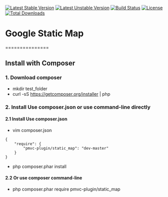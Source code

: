 [![Latest Stable Version](https://poser.pugx.org/pmvc-plugin/static_map/v/stable)](https://packagist.org/packages/pmvc-plugin/static_map) 
[![Latest Unstable Version](https://poser.pugx.org/pmvc-plugin/static_map/v/unstable)](https://packagist.org/packages/pmvc-plugin/static_map) 
[![Build Status](https://travis-ci.org/pmvc-plugin/static_map.svg?branch=master)](https://travis-ci.org/pmvc-plugin/static_map)
[![License](https://poser.pugx.org/pmvc-plugin/static_map/license)](https://packagist.org/packages/pmvc-plugin/static_map)
[![Total Downloads](https://poser.pugx.org/pmvc-plugin/static_map/downloads)](https://packagist.org/packages/pmvc-plugin/static_map) 

# Google Static Map 
===============

## Install with Composer
### 1. Download composer
   * mkdir test_folder
   * curl -sS https://getcomposer.org/installer | php

### 2. Install Use composer.json or use command-line directly
#### 2.1 Install Use composer.json
   * vim composer.json
```
{
    "require": {
        "pmvc-plugin/static_map": "dev-master"
    }
}
```
   * php composer.phar install

#### 2.2 Or use composer command-line
   * php composer.phar require pmvc-plugin/static_map

